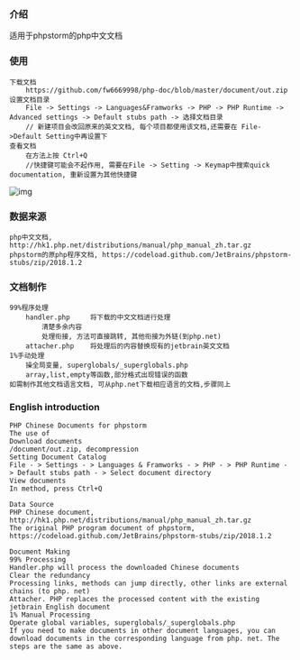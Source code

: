 ### 介绍

适用于phpstorm的php中文文档

### 使用

    下载文档
        https://github.com/fw6669998/php-doc/blob/master/document/out.zip
    设置文档目录
        File -> Settings -> Languages&Framworks -> PHP -> PHP Runtime -> Advanced settings -> Default stubs path -> 选择文档目录
        // 新建项目会改回原来的英文文档, 每个项目都使用该文档,还需要在 File->Default Setting中再设置下
    查看文档
        在方法上按 Ctrl+Q
        //快捷键可能会不起作用, 需要在File -> Setting -> Keymap中搜索quick documentation, 重新设置为其他快捷键
![img](https://github.com/fw6669998/php-doc/blob/master/example.png) 
    
### 数据来源

    php中文文档,  http://hk1.php.net/distributions/manual/php_manual_zh.tar.gz
    phpstorm的原php程序文档, https://codeload.github.com/JetBrains/phpstorm-stubs/zip/2018.1.2

### 文档制作

    99%程序处理
        handler.php     将下载的中文文档进行处理
            清楚多余内容
            处理衔接, 方法可直接跳转, 其他衔接为外链(到php.net)
        attacher.php    将处理后的内容替换现有的jetbrain英文文档
    1%手动处理
        操全局变量, superglobals/_superglobals.php
        array,list,empty等函数,部分格式出现错误的函数
    如需制作其他文档语言文档, 可从php.net下载相应语言的文档,步骤同上

### English introduction

    PHP Chinese Documents for phpstorm
    The use of
    Download documents
    /document/out.zip, decompression
    Setting Document Catalog
    File - > Settings - > Languages & Framworks - > PHP - > PHP Runtime - > Default stubs path - > Select document directory
    View documents
    In method, press Ctrl+Q
    
    Data Source
    PHP Chinese document, http://hk1.php.net/distributions/manual/php_manual_zh.tar.gz
    The original PHP program document of phpstorm, https://codeload.github.com/JetBrains/phpstorm-stubs/zip/2018.1.2
    
    Document Making
    99% Processing
    Handler.php will process the downloaded Chinese documents
    Clear the redundancy
    Processing links, methods can jump directly, other links are external chains (to php. net)
    Attacher. PHP replaces the processed content with the existing jetbrain English document
    1% Manual Processing
    Operate global variables, superglobals/_superglobals.php
    If you need to make documents in other document languages, you can download documents in the corresponding language from php. net. The steps are the same as above.
    
